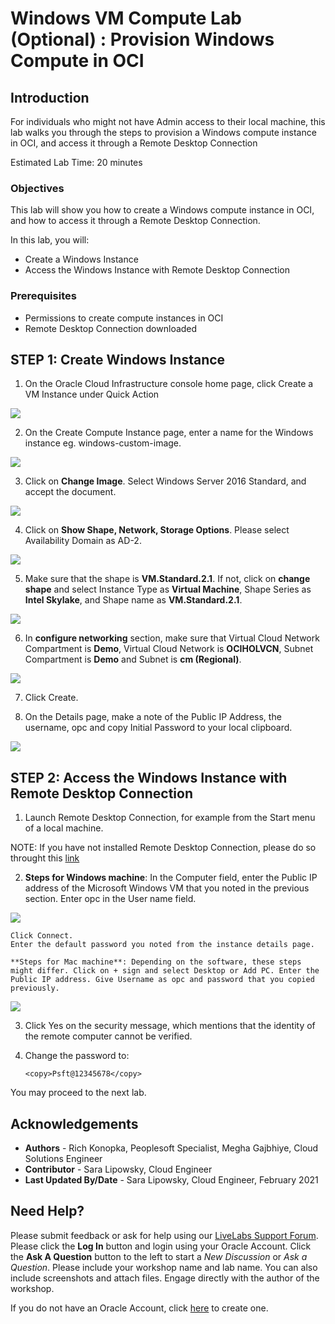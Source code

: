 # Windows VM Compute Lab (Optional) : Provision Windows Compute in OCI

## Introduction

For individuals who might not have Admin access to their local machine, this lab walks you through the steps to provision a Windows compute instance in OCI, and access it through a Remote Desktop Connection

Estimated Lab Time: 20 minutes

### Objectives

This lab will show you how to create a Windows compute instance in OCI, and how to access it through a Remote Desktop Connection.

In this lab, you will:
* Create a Windows Instance
* Access the Windows Instance with Remote Desktop Connection

### Prerequisites
- Permissions to create compute instances in OCI
- Remote Desktop Connection downloaded

## **STEP 1**: Create Windows Instance

1. On the Oracle Cloud Infrastructure console home page, click Create a VM Instance under Quick Action

  ![](./images/vmw.png "") 

2. On the Create Compute Instance page, enter a name for the Windows instance eg. windows-custom-image.

  ![](./images/WNAME.png "") 

3. Click on **Change Image**. Select Windows Server 2016 Standard, and accept the document.

  ![](./images/shapew.png "")

4. Click on **Show Shape, Network, Storage Options**. Please select Availability Domain as AD-2. 

  ![](./images/shape3.png "")

5. Make sure that the shape is **VM.Standard.2.1**. If not, click on **change shape** and select Instance Type as **Virtual Machine**, Shape Series as **Intel Skylake**, and Shape name as **VM.Standard.2.1**. 

  ![](./images/shapeselect.png "") 

6. In **configure networking** section, make sure that Virtual Cloud Network Compartment is **Demo**, Virtual Cloud Network is **OCIHOLVCN**, Subnet Compartment is **Demo** and Subnet is **cm (Regional)**.

  ![](./images/vm.png "") 

7. Click Create.

8. On the Details page, make a note of the Public IP Address, the username, opc and copy Initial Password to your local clipboard.

  ![](./images/wdetail.png "")

## **STEP 2:** Access the Windows Instance with Remote Desktop Connection

1. Launch Remote Desktop Connection, for example from the Start menu of a local machine.

  NOTE: If you have not installed Remote Desktop Connection, please do so throught this [link](https://www.microsoft.com/en-us/p/microsoft-remote-desktop/9wzdncrfj3ps)

2. **Steps for Windows machine**: In the Computer field, enter the Public IP address of the Microsoft Windows VM that you noted in the previous section. Enter opc in the User name field. 

  ![](./images/pwin6.png "")

	Click Connect.
	Enter the default password you noted from the instance details page.

	**Steps for Mac machine**: Depending on the software, these steps might differ. Click on + sign and select Desktop or Add PC. Enter the Public IP address. Give Username as opc and password that you copied previously.

  ![](./images/gi1.png "")

3. Click Yes on the security message, which mentions that the identity of the remote computer cannot be verified.

4. Change the password to:

	```
	<copy>Psft@12345678</copy>
	```

You may proceed to the next lab.

## Acknowledgements
* **Authors** - Rich Konopka, Peoplesoft Specialist, Megha Gajbhiye, Cloud Solutions Engineer
* **Contributor** -  Sara Lipowsky, Cloud Engineer
* **Last Updated By/Date** - Sara Lipowsky, Cloud Engineer, February 2021

## Need Help?
Please submit feedback or ask for help using our [LiveLabs Support Forum](https://community.oracle.com/tech/developers/categories/Migrate%20SaaS%20to%20OCI). Please click the **Log In** button and login using your Oracle Account. Click the **Ask A Question** button to the left to start a *New Discussion* or *Ask a Question*.  Please include your workshop name and lab name.  You can also include screenshots and attach files.  Engage directly with the author of the workshop.

If you do not have an Oracle Account, click [here](https://profile.oracle.com/myprofile/account/create-account.jspx) to create one.
